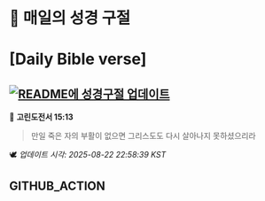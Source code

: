 # 🙏 매일의 성경 구절
# [Daily Bible verse]
## [![README에 성경구절 업데이트](https://github.com/DONGSUKA/first_test/actions/workflows/update-readme-bible.yml/badge.svg)](https://github.com/DONGSUKA/first_test/actions/workflows/update-readme-bible.yml)
<!-- START_BIBLE_VERSE -->
📖 **고린도전서 15:13**
> 만일 죽은 자의 부활이 없으면 그리스도도 다시 살아나지 못하셨으리라

🕊️ _업데이트 시각: 2025-08-22 22:58:39 KST_
  <!-- END_BIBLE_VERSE -->
## GITHUB_ACTION
